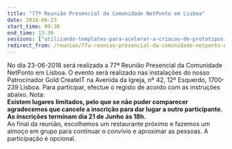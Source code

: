 ```yaml
---
title: "77ª Reunião Presencial da Comunidade NetPonto em Lisboa"
date: 2018-06-23
start_time: 09:30
end_time: 13:30
sessions: ["utilizando-templates-para-acelerar-a-criacao-de-prototipos-em-angular","suportar-a-lingua-arabe-e-so-escrever-da-direita-para-a-esquerda"]
redirect_from: /reuniao/77a-reuniao-presencial-da-comunidade-netponto-em-lisboa/
---
```

No dia 23-06-2018 será realizada a 77ª Reunião Presencial da Comunidade NetPonto em Lisboa. O evento será realizado nas instalações do nosso Patrocinador Gold CreateIT na Avenida da Igreja, nº 42, 12º Esquerdo, 1700-239 Lisboa.  Para participar, efectue o registo de acordo com as instruções abaixo.
Nota: <br/><b>Existem lugares limitados, pelo que se não puder comparecer agradecemos que cancele a inscrição para dar lugar a outro participante. <br/>As inscrições terminam dia 21 de Junho às 18h.</b><br/>Ao final da reunião, escolhemos um restaurante próximo e fazemos um almoço em grupo para continuar o convívio e aproximar as pessoas. A participação é opcional.